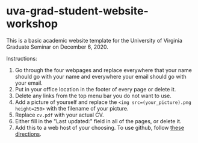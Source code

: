 # uva-grad-student-website-workshop

This is a basic academic website template for the University of Virginia Graduate Seminar on December 6, 2020.

Instructions:

1. Go through the four webpages and replace everywhere that your name should go with your name and everywhere your email should go with your email.
1. Put in your office location in the footer of every page or delete it.
1. Delete any links from the top menu bar you do not want to use.
1. Add a picture of yourself and replace the `<img src=(your_picture).png height=250>` with the filename of your picture.
1. Replace `cv.pdf` with your actual CV.
1. Either fill in the "Last updated:" field in all of the pages, or delete it.
1. Add this to a web host of your choosing. To use github, follow [these directions](https://gist.github.com/TylerFisher/6127328). 
